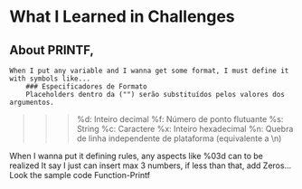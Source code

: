 # What I Learned in Challenges

## About PRINTF,
    When I put any variable and I wanna get some format, I must define it with symbols like...
        ### Especificadores de Formato
        Placeholders dentro da ("") serão substituídos pelos valores dos argumentos.
        
>>> %d: Inteiro decimal
>>> %f: Número de ponto flutuante
>>> %s: String
>>> %c: Caractere
>>> %x: Inteiro hexadecimal
>>> %n: Quebra de linha independente de plataforma (equivalente a \n)

When I wanna put it defining rules, any aspects like %03d can to be realized
    It say I just can insert max 3 numbers, if less than that, add Zeros...
        Look the sample code Function-Printf
    

    